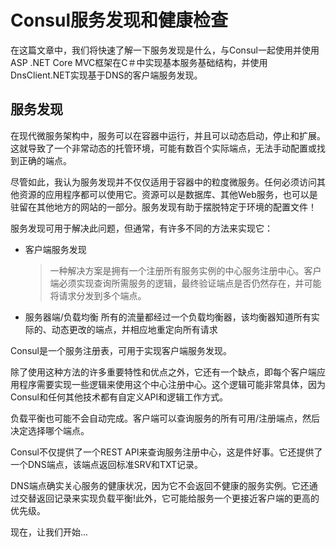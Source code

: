 # Consul服务发现和健康检查
在这篇文章中，我们将快速了解一下服务发现是什么，与Consul一起使用并使用ASP .NET Core MVC框架在C＃中实现基本服务基础结构，并使用DnsClient.NET实现基于DNS的客户端服务发现。

## 服务发现
在现代微服务架构中，服务可以在容器中运行，并且可以动态启动，停止和扩展。这就导致了一个非常动态的托管环境，可能有数百个实际端点，无法手动配置或找到正确的端点。

尽管如此，我认为服务发现并不仅仅适用于容器中的粒度微服务。任何必须访问其他资源的应用程序都可以使用它。资源可以是数据库、其他Web服务，也可以是驻留在其他地方的网站的一部分。服务发现有助于摆脱特定于环境的配置文件！

服务发现可用于解决此问题，但通常，有许多不同的方法来实现它：
* 客户端服务发现
  > 一种解决方案是拥有一个注册所有服务实例的中心服务注册中心。客户端必须实现查询所需服务的逻辑，最终验证端点是否仍然存在，并可能将请求分发到多个端点。
* 服务器端/负载均衡
所有的流量都经过一个负载均衡器，该均衡器知道所有实际的、动态更改的端点，并相应地重定向所有请求

Consul是一个服务注册表，可用于实现客户端服务发现。

除了使用这种方法的许多重要特性和优点之外，它还有一个缺点，即每个客户端应用程序需要实现一些逻辑来使用这个中心注册中心。这个逻辑可能非常具体，因为Consul和任何其他技术都有自定义API和逻辑工作方式。

负载平衡也可能不会自动完成。客户端可以查询服务的所有可用/注册端点，然后决定选择哪个端点。

Consul不仅提供了一个REST API来查询服务注册中心，这是件好事。它还提供了一个DNS端点，该端点返回标准SRV和TXT记录。

DNS端点确实关心服务的健康状况，因为它不会返回不健康的服务实例。它还通过交替返回记录来实现负载平衡!此外，它可能给服务一个更接近客户端的更高的优先级。

现在，让我们开始...